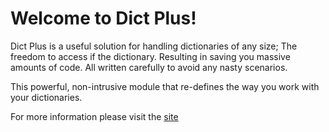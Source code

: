 # Welcome to Dict Plus!

Dict Plus is a useful solution for handling dictionaries of any size; The freedom to access if the dictionary.
Resulting in saving you massive amounts of code. All written carefully to avoid any nasty scenarios.

This powerful, non-intrusive module that re-defines the way you work with your dictionaries.

For more information please visit the [site](https://coderrone.github.io/Dict-Plus/)
